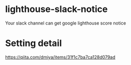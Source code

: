 # lighthouse-slack-notice
Your slack channel can get google lighthouse score notice

# Setting detail
https://qiita.com/dmiya/items/31f1c7ba7ca128d079ad
